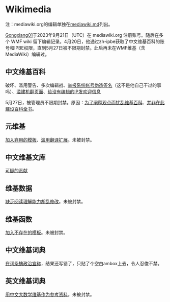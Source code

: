 # Wikimedia
注：mediawiki.org的编辑单独在[mediawiki.md](mediawiki.md)列出。

[Gongxiang01](https://meta.wikimedia.org/wiki/Special:CentralAuth/Gongxiang01)于2023年9月21日（UTC）在 mediawiki.org 注册账号。随后在多个 WMF wiki 留下编辑记录。4月20日，他通过zh-ipbe获取了中文维基百科的账号和IPBE权限，直到5月27日被不限期封禁。此后再未在WMF维基（含MediaWiki）编辑过。

## 中文维基百科
破坏、滥用警告、多次编辑战、[举报系统帐号伪造签名](https://zh.wikipedia.org/wiki/Special:Diff/82797524)（这不是他自己干过的事吗）、[滥建机翻页面](https://zh.wikipedia.org/wiki/Special:Log?logid=14282536)、[给没有编辑的IP发欢迎信息](https://zh.wikipedia.org/wiki/Special:Diff/82787455)

5月27日，被管理员不限期封禁。原因：[为了阐释观点而扰乱维基百科](https://zh.wikipedia.org/wiki/Wikipedia:POINT)、[并非在此建设百科全书](https://zh.wikipedia.org/wiki/Wikipedia:NOTHERE)。

## 元维基
[加入弃用的模板](https://meta.wikimedia.org/wiki/Special:Diff/25644676)、[滥用翻译扩展](https://meta.wikimedia.org/wiki/Special:PageHistory/Proposals_for_new_projects/zh)。未被封禁。

## 中文维基文库
[可疑的贡献](https://zh.wikisource.org/wiki/Special:Diff/2313925)

## 维基数据
[缺乏阅读理解能力胡乱修改](https://www.wikidata.org/wiki/Special:PageHistory/Q40262545)。未被封禁。

## 维基函数
[加入不存在的模板](https://www.wikifunctions.org/wiki/Special:Diff/53818)。未被封禁。

## 中文维基词典
[在词条搞政治宣称](https://zh.wiktionary.org/wiki/Special:Diff/7865690)，结果还写错了，只贴了个空白ambox上去，令人忍俊不禁。

## 英文维基词典
[用中文大数学维基作为参考资料](https://en.wiktionary.org/wiki/Special:Diff/66035147/76776646)。未被封禁。

